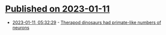 # [Published on 2023-01-11](index.md)

* [2023-01-11, 05:32:29](https://news.ycombinator.com/item?id=34335341) - [Therapod dinosaurs had primate-like numbers of neurons](https://www.biorxiv.org/content/10.1101/2022.06.20.496834v1)
